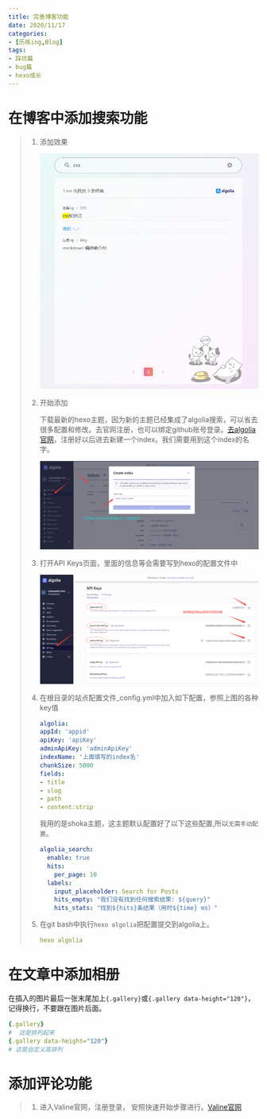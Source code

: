 ```yaml
---
title: 完善博客功能
date: 2020/11/17
categories:
- [历练ing,Blog]
tags:
- 踩坑篇
- bug篇
- hexo成长
---
```

# 在博客中添加搜索功能

> 1. 添加效果
>
>    ![image-20201117153748902](../../../images/blog/image-20201117153748902.png)
>
> 2. 开始添加
>
>    下载最新的hexo主题，因为新的主题已经集成了algolia搜索，可以省去很多配置和修改。去官网注册，也可以绑定github账号登录。[去algolia官网](https://www.algolia.com)，注册好以后进去新建一个index。我们需要用到这个index的名字。
>
>    ![image-20201117153923833](../../../images/blog/image-20201117153923833.png)
>
> 3. 打开API Keys页面，里面的信息等会需要写到hexo的配置文件中
>
>    ![image-20201117154151931](../../../images/blog/image-20201117154151931.png)
>
> 4. 在根目录的站点配置文件_config.yml中加入如下配置，参照上图的各种key值
>
>    ```yaml
>    algolia:
>    appId: 'appid'
>    apiKey: 'apiKey'
>    adminApiKey: 'adminApiKey'
>    indexName: '上面填写的index名'
>    chunkSize: 5000
>    fields:
>    - title
>    - slug
>    - path
>    - content:strip
>    ```
>
>    我用的是shoka主题，这主题默认配置好了以下这些配置,所以`无需手动配置`。
>
>    ```yaml
>    algolia_search:
>      enable: true
>      hits:
>        per_page: 10
>      labels:
>        input_placeholder: Search for Posts
>        hits_empty: "我们没有找到任何搜索结果: ${query}"
>        hits_stats: "找到${hits}条结果（用时${time} ms）"
>    ```
>
> 5. 在git bash中执行`hexo algolia`把配置提交到algolia上。
>
>    ```yaml
>    hexo algolia
>    ```

# 在文章中添加相册

在插入的图片最后一张末尾加上`{.gallery}`或`{.gallery data-height="120"}`，记得换行，不要跟在图片后面。

```yaml
{.gallery}
#  这是排列起来
{.gallery data-height="120"}
# 这是自定义高排列
```

# 添加评论功能

> 1. 进入Valine官网，注册登录， 安照快速开始步骤进行。[Valine官网](https://valine.js.org/)